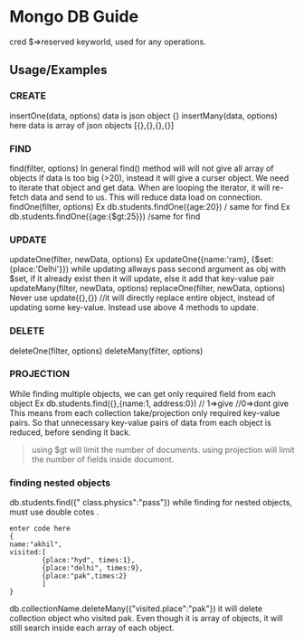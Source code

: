 

# Mongo DB Guide

cred
$=>reserved keyworld, used for any operations.
## Usage/Examples

### CREATE
insertOne(data, options)
  data is json object {}
insertMany(data, options)
  here data is array of json objects [{},{},{},{}]
### FIND
find(filter, options)
  In general find() method will will not give all array of objects if data is too big (>20), instead it will give a curser object. We need to iterate that object and get data. When are looping the iterator, it will re-fetch data and send to us. This will reduce data load on connection.
findOne(filter, options)
  Ex db.students.findOne({age:20}) / same for find
  Ex db.students.findOne({age:{$gt:25}}) /same for find


### UPDATE
updateOne(filter, newData, options)
  Ex updateOne({name:'ram}, {$set:{place:'Delhi'}})
  while updating allways pass second argument as obj with $set,
  if it already exist then it will update, else it add that key-value pair
updateMany(filter, newData, options)
replaceOne(filter, newData, options)
Never use update({},{}) //it will directly replace entire object, instead of updating some key-value. Instead use above 4 methods to update.


### DELETE
deleteOne(filter, options)
deleteMany(filter, options)

### PROJECTION
  While finding multiple objects, we can get only required field from each object 
  Ex db.students.find({},{name:1, address:0}) // 1=>give //0=>dont give
  This means from each collection take/projection only required key-value pairs. So that unnecessary key-value pairs of data from each object is reduced,    before sending it back.
  

> using $gt will limit the number of documents. 
>   using projection will limit the number of fields inside document.


###   finding nested objects
db.students.find({" class.physics":"pass"})
while finding for nested objects, must use double cotes .

    enter code here
    {
    name:"akhil",
    visited:[
		    {place:"hyd", times:1},
		    {place:"delhi", times:9},
		    {place:"pak",times:2}
		    ]
    }

  db.collectionName.deleteMany({"visited.place":"pak"})
  it will delete collection object who visited pak.
  Even though it is array of objects, it will still search inside each array of each object.
  
  
  
  
  
  
  
  
  
  
  
  
  
  
  
  
  
  
  
  
